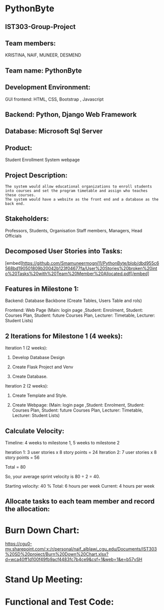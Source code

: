 # **PythonByte**   
## IST303-Group-Project    
## **Team members:** 
KRISTINA, NAIF, MUNEER, DESMEND       

## **Team name: PythonByte**   

## **Development Environment:**
GUI frontend: HTML, CSS, Bootstrap , Javascript   
## **Backend:** Python, Django Web Framework    
## **Database:** Microsoft Sql Server   

## **Product:**
Student Enrollment System webpage   

## **Project Description:**
	The system would allow educational organizations to enroll students into courses and set the program timetable and assign who teaches these courses.
	The system would have a website as the front end and a database as the back end.      
  
## **Stakeholders:**
Professors, Students, Organisation Staff members, Managers, Head Officials   
  
## **Decomposed User Stories into Tasks:**   
  [embed]https://github.com/Smamuneermogni11/PythonByte/blob/dbd955c6568bd190501809b20042b123f04677fa/User%20Stories%20broken%20into%20Tasks%20with%20Team%20Member%20Allocated.pdf[/embed]        

## Features in Milestone 1: 

Backend: Database Backbone (Create Tables, Users Table and rols)  

Frontend: Web Page (Main: login page ,Student: Enrolment, Student: Courses Plan, Student: future Courses Plan, Lecturer: Timetable, Lecturer: Student Lists)

## 2 Iterations for Milestone 1 (4 weeks):
Iteration 1 (2 weeks): 

1. Develop Database Design 

2. Create Flask Project and Venv 

3. Create Database.	 

Iteration 2 (2 weeks): 

1. Create Template and Style.  

2. Create Webpage: (Main: login page ,Student: Enrolment, Student: Courses Plan, Student: future Courses Plan, Lecturer: Timetable, Lecturer: Student Lists) 

## Calculate Velocity:

Timeline: 4 weeks to milestone 1, 5 weeks to milestone 2

Iteration 1: 3 user stories x 8 story points = 24
Iteration 2: 7 user stories x 8 story points = 56

Total = 80

So, your average sprint velocity is 80 ÷ 2 = 40.

Starting velocity: 40 %
Total: 6 hours per week
Current: 4 hours per week

## Allocate tasks to each team member and record the allocation:

# Burn Down Chart:

https://cgu0-my.sharepoint.com/:x:/r/personal/naif_alblawi_cgu_edu/Documents/IST303%20SD%20project/Burn%20Down%20Chart.xlsx?d=wca40ff1d100f49fb9acf4483fc7b4ce9&csf=1&web=1&e=b57vSH

# Stand Up Meeting:

# Functional and Test Code:















